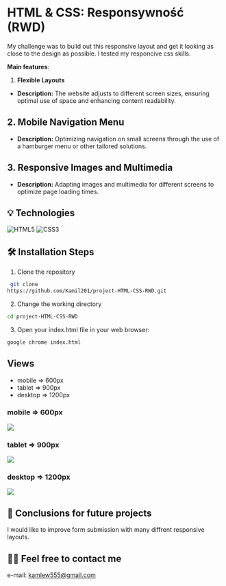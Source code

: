 
#  HTML & CSS: Responsywność (RWD)
My challenge was to build out this responsive layout and get it looking as close to the design as possible. I tested my responcive css skills.   

**Main features**:
 1. **Flexible Layouts**

   - **Description:** The website adjusts to different screen sizes, ensuring optimal use of space and enhancing content readability.
  
## 2. **Mobile Navigation Menu**

   - **Description:** Optimizing navigation on small screens through the use of a hamburger menu or other tailored solutions.
## 3. **Responsive Images and Multimedia**

   - **Description:** Adapting images and multimedia for different screens to optimize page loading times.

## 💡 Technologies
![HTML5](https://img.shields.io/badge/html5-%23E34F26.svg?style=for-the-badge&logo=html5&logoColor=white)
![CSS3](https://img.shields.io/badge/css3-%231572B6.svg?style=for-the-badge&logo=css3&logoColor=white)


## 🛠️ Installation Steps

1. Clone the repository

```bash
 git clone 
https://github.com/Kamil201/project-HTML-CSS-RWD.git
```

2. Change the working directory

```bash
cd project-HTML-CSS-RWD
```

3. Open your index.html file in your web browser:

```bash
google chrome index.html
```

 ## Views
 - mobile => 600px
 - tablet => 900px
 - desktop => 1200px

### mobile => 600px

![](./assets/mobile.png)

### tablet => 900px

![](./assets/tablet.png)

### desktop => 1200px

![](./assets/desktop.png)

## 💭 Conclusions for future projects

I would like to improve form submission with many diffrent responsive layouts.

## 🙋‍♂️ Feel free to contact me
e-mail: kamlew555@gmail.com

